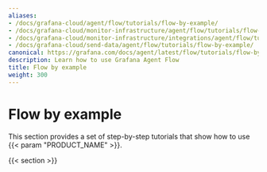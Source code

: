 ```yaml
---
aliases:
- /docs/grafana-cloud/agent/flow/tutorials/flow-by-example/
- /docs/grafana-cloud/monitor-infrastructure/agent/flow/tutorials/flow-by-example/
- /docs/grafana-cloud/monitor-infrastructure/integrations/agent/flow/tutorials/flow-by-example/
- /docs/grafana-cloud/send-data/agent/flow/tutorials/flow-by-example/
canonical: https://grafana.com/docs/agent/latest/flow/tutorials/flow-by-example/
description: Learn how to use Grafana Agent Flow
title: Flow by example
weight: 300
---
```


# Flow by example

This section provides a set of step-by-step tutorials that show how to use {{< param "PRODUCT_NAME" >}}.

{{< section >}}

